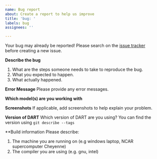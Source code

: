 ```yaml
---
name: Bug report
about: Create a report to help us improve
title: 'bug: '
labels: bug
assignees: ''

---
```


Your bug may already be reported!
Please search on the [issue tracker](https://github.com/NCAR/DART/issues) before creating a
new issue.

**Describe the bug**

1. What are the steps someone needs to take to reproduce the bug.  
2. What you expected to happen.  
3. What actually happened.  

**Error Message**
Please provide any error messages.

**Which model(s) are you working with**

**Screenshots**
If applicable, add screenshots to help explain your problem.

**Version of DART**
Which version of DART are you using? 
You can find the version using `git describe --tags`  

**Build information 
Please describe:
 1. The machine you are running on (e.g windows laptop, NCAR supercomputer Cheyenne)
 2. The compiler you are using (e.g. gnu, intel)
